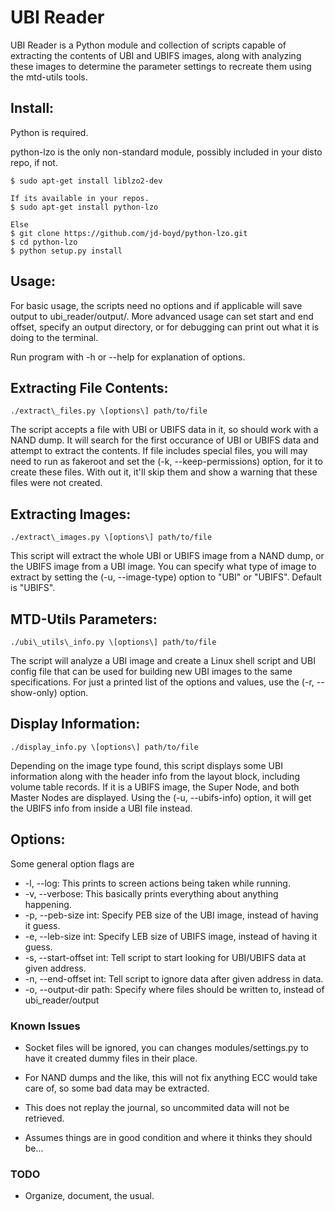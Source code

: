 # UBI Reader


UBI Reader is a Python module and collection of scripts capable of extracting
the contents of UBI and UBIFS images, along with analyzing these images to
determine the parameter settings to recreate them using the mtd-utils tools.

## Install:

Python is required.

python-lzo is the only non-standard module, possibly included in your disto repo, if not.

    $ sudo apt-get install liblzo2-dev

    If its available in your repos.
    $ sudo apt-get install python-lzo

    Else
    $ git clone https://github.com/jd-boyd/python-lzo.git
    $ cd python-lzo
    $ python setup.py install


## Usage:
For basic usage, the scripts need no options and if applicable will save output
to ubi_reader/output/. More advanced usage can set start and end offset, specify
an output directory, or for debugging can print out what it is doing to the
terminal.

Run program with -h or --help for explanation of options.

## Extracting File Contents:
    ./extract\_files.py \[options\] path/to/file

The script accepts a file with UBI or UBIFS data in it, so should work with a NAND
dump. It will search for the first occurance of UBI or UBIFS data and attempt to
extract the contents. If file includes special files, you will may need to run as
fakeroot and set the (-k, --keep-permissions) option, for it to create these files.
With out it, it'll skip them and show a warning that these files were not created.

## Extracting Images:
    ./extract\_images.py \[options\] path/to/file

This script will extract the whole UBI or UBIFS image from a NAND dump, or the UBIFS
image from a UBI image. You can specify what type of image to extract by setting the
(-u, --image-type) option to "UBI" or "UBIFS". Default is "UBIFS".

## MTD-Utils Parameters:
    ./ubi\_utils\_info.py \[options\] path/to/file

The script will analyze a UBI image and create a Linux shell script and UBI config
file that can be used for building new UBI images to the same specifications. For
just a printed list of the options and values, use the (-r, --show-only) option.

## Display Information:
    ./display_info.py \[options\] path/to/file

Depending on the image type found, this script displays some UBI information along with
the header info from the layout block, including volume table records. If it is a UBIFS
image, the Super Node, and both Master Nodes are displayed. Using the (-u, --ubifs-info)
option, it will get the UBIFS info from inside a UBI file instead.

## Options:
Some general option flags are
* -l, --log: This prints to screen actions being taken while running.
* -v, --verbose: This basically prints everything about anything happening.
* -p, --peb-size int: Specify PEB size of the UBI image, instead of having it guess.
* -e, --leb-size int: Specify LEB size of UBIFS image, instead of having it guess.
* -s, --start-offset int: Tell script to start looking for UBI/UBIFS data at given address.
* -n, --end-offset int: Tell script to ignore data after given address in data.
* -o, --output-dir path: Specify where files should be written to, instead of ubi_reader/output


### Known Issues

* Socket files will be ignored, you can changes modules/settings.py to have it created dummy files in their place.

* For NAND dumps and the like, this will not fix anything ECC would take care of, so some bad data
may be extracted.

* This does not replay the journal, so uncommited data will not be retrieved.

* Assumes things are in good condition and where it thinks they should be...

### TODO

* Organize, document, the usual.

